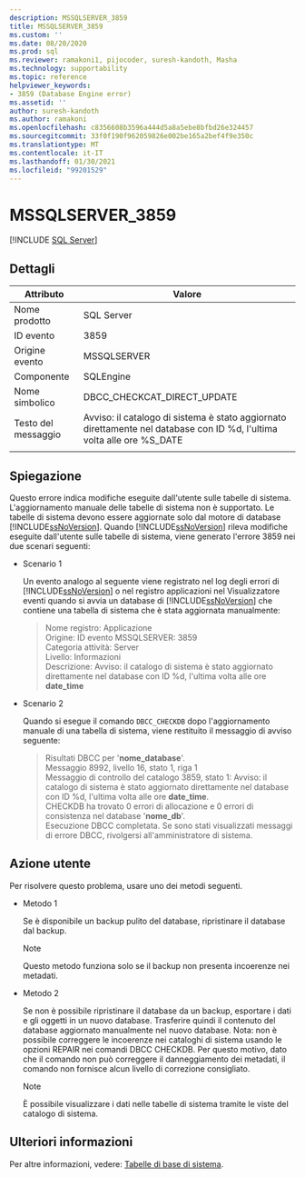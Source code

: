 ```yaml
---
description: MSSQLSERVER_3859
title: MSSQLSERVER_3859
ms.custom: ''
ms.date: 08/20/2020
ms.prod: sql
ms.reviewer: ramakoni1, pijocoder, suresh-kandoth, Masha
ms.technology: supportability
ms.topic: reference
helpviewer_keywords:
- 3859 (Database Engine error)
ms.assetid: ''
author: suresh-kandoth
ms.author: ramakoni
ms.openlocfilehash: c8356608b3596a444d5a8a5ebe8bfbd26e324457
ms.sourcegitcommit: 33f0f190f962059826e002be165a2bef4f9e350c
ms.translationtype: MT
ms.contentlocale: it-IT
ms.lasthandoff: 01/30/2021
ms.locfileid: "99201529"
---
```

# <a name="mssqlserver_3859"></a>MSSQLSERVER_3859
 [!INCLUDE [SQL Server](../../includes/applies-to-version/sqlserver.md)]

## <a name="details"></a>Dettagli

|Attributo|Valore|
|---|---|
|Nome prodotto|SQL Server|
|ID evento|3859|
|Origine evento|MSSQLSERVER|
|Componente|SQLEngine|
|Nome simbolico|DBCC_CHECKCAT_DIRECT_UPDATE|
|Testo del messaggio|Avviso: il catalogo di sistema è stato aggiornato direttamente nel database con ID \%d, l'ultima volta alle ore %S_DATE|
||

## <a name="explanation"></a>Spiegazione

Questo errore indica modifiche eseguite dall'utente sulle tabelle di sistema. L'aggiornamento manuale delle tabelle di sistema non è supportato. Le tabelle di sistema devono essere aggiornate solo dal motore di database [!INCLUDE[ssNoVersion](../../includes/ssnoversion-md.md)]. Quando [!INCLUDE[ssNoVersion](../../includes/ssnoversion-md.md)] rileva modifiche eseguite dall'utente sulle tabelle di sistema, viene generato l'errore 3859 nei due scenari seguenti:

- Scenario 1

    Un evento analogo al seguente viene registrato nel log degli errori di [!INCLUDE[ssNoVersion](../../includes/ssnoversion-md.md)] o nel registro applicazioni nel Visualizzatore eventi quando si avvia un database di [!INCLUDE[ssNoVersion](../../includes/ssnoversion-md.md)] che contiene una tabella di sistema che è stata aggiornata manualmente:

    > Nome registro: Applicazione  
    Origine: ID evento MSSQLSERVER: 3859  
    Categoria attività: Server  
    Livello: Informazioni  
    Descrizione: Avviso: il catalogo di sistema è stato aggiornato direttamente nel database con ID \%d, l'ultima volta alle ore **date_time**  

- Scenario 2  

    Quando si esegue il comando `DBCC_CHECKDB` dopo l'aggiornamento manuale di una tabella di sistema, viene restituito il messaggio di avviso seguente:

    > Risultati DBCC per '**nome_database**'.  
    Messaggio 8992, livello 16, stato 1, riga 1  
    Messaggio di controllo del catalogo 3859, stato 1: Avviso: il catalogo di sistema è stato aggiornato direttamente nel database con ID \%d, l'ultima volta alle ore **date_time**.  
    CHECKDB ha trovato 0 errori di allocazione e 0 errori di consistenza nel database '**nome_db**'.  
    Esecuzione DBCC completata. Se sono stati visualizzati messaggi di errore DBCC, rivolgersi all'amministratore di sistema.

## <a name="user-action"></a>Azione utente

Per risolvere questo problema, usare uno dei metodi seguenti.

- Metodo 1

    Se è disponibile un backup pulito del database, ripristinare il database dal backup.  
    > [!NOTE]
    > Questo metodo funziona solo se il backup non presenta incoerenze nei metadati.  

- Metodo 2  

    Se non è possibile ripristinare il database da un backup, esportare i dati e gli oggetti in un nuovo database. Trasferire quindi il contenuto del database aggiornato manualmente nel nuovo database. Nota: non è possibile correggere le incoerenze nei cataloghi di sistema usando le opzioni REPAIR nei comandi DBCC CHECKDB. Per questo motivo, dato che il comando non può correggere il danneggiamento dei metadati, il comando non fornisce alcun livello di correzione consigliato.

    > [!NOTE]
    > È possibile visualizzare i dati nelle tabelle di sistema tramite le viste del catalogo di sistema.

## <a name="more-information"></a>Ulteriori informazioni

Per altre informazioni, vedere: [Tabelle di base di sistema](../system-tables/system-base-tables.md).